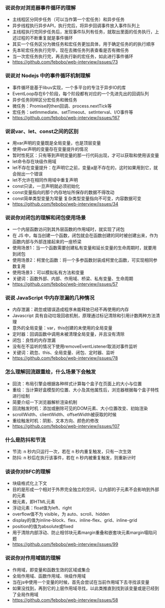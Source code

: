 ### 说说你对浏览器事件循环的理解
- 主线程区分同步任务（可以当作第一个宏任务）和异步任务
- 异步线程执行异步API，执行完后，将异步回调事件放入事件队列上
- 主线程执行完同步任务后，发现事件队列有任务，就取出里面的任务执行，上述过程的不断重复就是事件循环
- 其实一个任务区分为微任务和宏任务更加具体，用于确定任务的的执行顺序
- 先本轮宏任务执行完毕，现在去微任务列表查看是否有微任务
- 当一次宏任务执行完，再去执行新的宏任务，如此进行事件循环
- https://github.com/febobo/web-interview/issues/73

 
### 说说对 Nodejs 中的事件循环机制理解
- 事件循环是基于libuv实现，一个多平台的专注于异步IO的库
- EventLoop存在6个阶段，每个阶段都有对应的一个先进先出的回调队列
- 异步任务同样区分宏任务和微任务
- 微任务：Promise的then回调、process.nextTick等
- 宏任务：setImmediate、setTimeout、setInterval、I/O事件等
- https://github.com/febobo/web-interview/issues/167


### 说说var、let、const之间的区别
- 用var声明的变量既是全局变量，也是顶层变量
- 使用var声明的变量存在变量提升的情况
- 暂时性死区：只有等到声明变量的那一行代码出现，才可以获取和使用该变量
- let命令存在块级作用域
- let不存在变量提升：在声明它之前，变量a是不存在的，这时如果用到它，就会抛出一个错误
- let不允许在相同作用域中重复声明
- const只读，一旦声明就必须初始化
- const变量指向的那个内存地址所保存的数据不得改动
- const简单类型变量为常量 复杂类型变量指向不可变，内容数据可变
- https://github.com/febobo/web-interview/issues/34


### 说说你对闭包的理解和闭包使用场景
- 一个内层函数访问到其外层函数的作用域时，就实现了闭包
- 在 JS 中，每当创建一个函数，闭包就会在函数创建的同时被创建出来，作为函数内部与外部连接起来的一座桥梁
- 使用场景1：当一个函数需要创建私有变量和延长变量的生命周期时，就要用到闭包
- 使用场景2：柯里化函数：将一个多参函数封装成柯里化函数，可实现相同参数复用
- 使用场景3：可以模拟私有方法和变量
- 关键词：函数外部、内部、作用域、桥梁、私有变量、生命周期
- https://github.com/febobo/web-interview/issues/57


### 说说 JavaScript 中内存泄漏的几种情况
- 内存泄漏：疏忽或错误造成程序未能释放已经不再使用的内存
- Javascript 具有自动垃圾回收机制，原理通过标记清除和引用计数两种方法清理
- 意外的全局变量：var，this创建的未使用的全局变量
- 定时器：回调函数中调用未被清理全局变量，并且没有清除
- 闭包：良性的内存泄漏
- 没有在不监听的情况下使用removeEventListener取消对事件监听
- 关键词：疏忽、this、全局变量、闭包、定时器、监听
- https://github.com/febobo/web-interview/issues/78


### 怎么理解回流跟重绘，什么场景下会触发
- 回流：布局引擎会根据各种样式计算每个盒子在页面上的大小与位置
- 重绘：当计算好盒模型的位置、大小及其他属性后，浏览器根据每个盒子特性进行绘制
- 简要介绍一下浏览器解析渲染机制
- 回流触发时机：添加或删除可见的DOM元素、大小位置改变、初始渲染
- scrollWidth、clientWidth、offsetWidth被获取的时候
- 重绘触发时机：阴影、文本方向、颜色的修改
- https://github.com/febobo/web-interview/issues/107


### 什么是防抖和节流
- 节流: n 秒内只运行一次，若在 n 秒内重复触发，只有一次生效
- 防抖: n 秒后在执行该事件，若在 n 秒内被重复触发，则重新计时


### 谈谈你对BFC的理解
- 块级格式化上下文
- 目的是形成一个相对于外界完全独立的空间，让内部的子元素不会影响到外部的元素
- 根元素，即HTML元素
- 浮动元素：float值为left、right
- overflow值不为 visible，为 auto、scroll、hidden
- display的值为inline-block、flex、inline-flex、grid、inline-grid
- position的值为absolute或fixed
- 用于清除内部浮动、防止相邻块元素margin重叠和嵌套块元素margin塌陷问题
- https://github.com/febobo/web-interview/issues/99


### 说说你对作用域链的理解
- 作用域，即变量和函数生效的区域或集合
- 全局作用域、函数作用域、块级作用域
- 当在js中使用一个变量的时候，首先会尝试在当前作用域下去寻找该变量
- 如果没找到，再到它的上层作用域寻找，以此类推直到找到该变量或是已经到了全局作用域
- https://github.com/febobo/web-interview/issues/58
